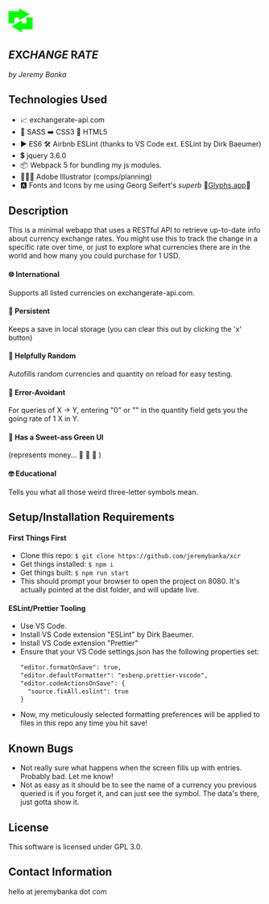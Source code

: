 <img src="./src/images/logo.png" alt="two symmetrical arrows symbolizing equal exchange" height="48" width="48" >

## _E_**XC**_HANGE_ **R**_ATE_

_by Jeremy Banka_

## Technologies Used

- 📈 exchangerate-api.com
- 💅 SASS ➡️ CSS3 📄 HTML5
- ▶️ ES6 🛠 Airbnb ESLint (thanks to VS Code ext. ESLint by Dirk Baeumer)
- 💲 jquery 3.6.0
- 📦 Webpack 5 for bundling my js modules.
- 👨🏻‍🎨 Adobe Illustrator (comps/planning)
- 🅰️ Fonts and Icons by me using Georg Seifert's _superb_ 💚[Glyphs.app](https://glyphsapp.com)💚

## Description

This is a minimal webapp that uses a RESTful API to retrieve up-to-date info about currency exchange rates. You might use this to track the change in a specific rate over time, or just to explore what currencies there are in the world and how many you could purchase for 1 USD.

#### 🌐 **International**

Supports all listed currencies on exchangerate-api.com.

#### 📜 **Persistent**

Keeps a save in local storage (you can clear this out by clicking the 'x' button)

#### 🎲 **Helpfully Random**

Autofills random currencies and quantity on reload for easy testing.

#### 🦺 **Error-Avoidant**

For queries of X -> Y, entering "0" or "" in the quantity field gets you the going rate of 1 X in Y.

#### 🤑 **Has a Sweet-ass Green UI**

(represents money... 💸 💸 💸 )

#### 🤓 **Educational**

Tells you what all those weird three-letter symbols mean.

## Setup/Installation Requirements

#### First Things First

- Clone this repo: `$ git clone https://github.com/jeremybanka/xcr`
- Get things installed: `$ npm i`
- Get things built: `$ npm run start`
- This should prompt your browser to open the project on 8080. It's actually pointed at the dist folder, and will update live.

#### ESLint/Prettier Tooling

- Use VS Code.
- Install VS Code extension "ESLint" by Dirk Baeumer.
- Install VS Code extension "Prettier"
- Ensure that your VS Code settings.json has the following properties set:
  ```
  "editor.formatOnSave": true,
  "editor.defaultFormatter": "esbenp.prettier-vscode",
  "editor.codeActionsOnSave": {
    "source.fixAll.eslint": true
  }
  ```
- Now, my meticulously selected formatting preferences will be applied to files in this repo any time you hit save!

## Known Bugs

- Not really sure what happens when the screen fills up with entries. Probably bad. Let me know!
- Not as easy as it should be to see the name of a currency you previous queried is if you forget it, and can just see the symbol. The data's there, just gotta show it.

## License

This software is licensed under GPL 3.0.

## Contact Information

hello at jeremybanka dot com
